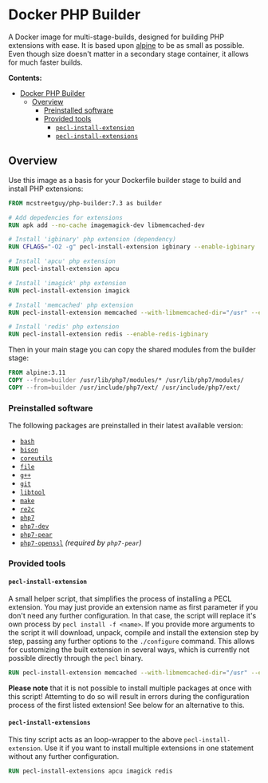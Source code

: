 # Docker PHP Builder

A Docker image for multi-stage-builds, designed for building PHP extensions with ease.
It is based upon [alpine](https://alpinelinux.org/) to be as small as possible.
Even though size doesn't matter in a secondary stage container, it allows for much faster builds.

**Contents:**

- [Docker PHP Builder](#docker-php-builder)
  - [Overview](#overview)
    - [Preinstalled software](#preinstalled-software)
    - [Provided tools](#provided-tools)
      - [`pecl-install-extension`](#pecl-install-extension)
      - [`pecl-install-extensions`](#pecl-install-extensions)

## Overview

Use this image as a basis for your Dockerfile builder stage to build and install PHP extensions:

```Dockerfile
FROM mcstreetguy/php-builder:7.3 as builder

# Add depedencies for extensions
RUN apk add --no-cache imagemagick-dev libmemcached-dev

# Install 'igbinary' php extension (dependency)
RUN CFLAGS="-O2 -g" pecl-install-extension igbinary --enable-igbinary

# Install 'apcu' php extension
RUN pecl-install-extension apcu

# Install 'imagick' php extension
RUN pecl-install-extension imagick

# Install 'memcached' php extension
RUN pecl-install-extension memcached --with-libmemcached-dir="/usr" --enable-memcached-igbinary

# Install 'redis' php extension
RUN pecl-install-extension redis --enable-redis-igbinary

```

Then in your main stage you can copy the shared modules from the builder stage:

```Dockerfile
FROM alpine:3.11
COPY --from=builder /usr/lib/php7/modules/* /usr/lib/php7/modules/
COPY --from=builder /usr/include/php7/ext/ /usr/include/php7/ext/
```

### Preinstalled software

The following packages are preinstalled in their latest available version:

- [`bash`](https://pkgs.alpinelinux.org/package/edge/main/x86_64/bash)
- [`bison`](https://pkgs.alpinelinux.org/package/edge/main/x86_64/bison)
- [`coreutils`](https://pkgs.alpinelinux.org/package/edge/main/x86_64/coreutils)
- [`file`](https://pkgs.alpinelinux.org/package/edge/main/x86_64/file)
- [`g++`](https://pkgs.alpinelinux.org/package/edge/main/x86_64/g++)
- [`git`](https://pkgs.alpinelinux.org/package/edge/main/x86_64/git)
- [`libtool`](https://pkgs.alpinelinux.org/package/edge/main/x86_64/libtool)
- [`make`](https://pkgs.alpinelinux.org/package/edge/main/x86_64/make)
- [`re2c`](https://pkgs.alpinelinux.org/package/edge/main/x86_64/re2c)
- [`php7`](https://pkgs.alpinelinux.org/package/edge/community/x86_64/php7)
- [`php7-dev`](https://pkgs.alpinelinux.org/package/edge/community/x86_64/php7-dev)
- [`php7-pear`](https://pkgs.alpinelinux.org/package/edge/community/x86_64/php7-pear)
- [`php7-openssl`](https://pkgs.alpinelinux.org/package/edge/community/x86_64/php7-openssl) _(required by `php7-pear`)_

### Provided tools

#### `pecl-install-extension`

A small helper script, that simplifies the process of installing a PECL extension.
You may just provide an extension name as first parameter if you don't need any further configuration.
In that case, the script will replace it's own process by `pecl install -f <name>`.
If you provide more arguments to the script it will download, unpack, compile and install the extension step by step, passing any further options to the `./configure` command.
This allows for customizing the built extension in several ways, which is currently not possible directly through the `pecl` binary.

```Dockerfile
RUN pecl-install-extension memcached --with-libmemcached-dir="/usr" --enable-memcached-igbinary
```

**Please note** that it is not possible to install multiple packages at once with this script! Attemting to do so will result in errors during the configuration process of the first listed extension! See below for an alternative to this.

#### `pecl-install-extensions`

This tiny script acts as an loop-wrapper to the above `pecl-install-extension`.
Use it if you want to install multiple extensions in one statement without any further configuration.

```Dockerfile
RUN pecl-install-extensions apcu imagick redis
```
